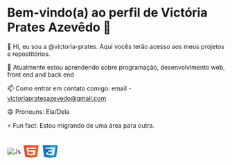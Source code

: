 
# Bem-vindo(a) ao perfil de Victória Prates Azevêdo 🚀
👋 Hi, eu sou a @victoria-prates. Aqui vocês terão acesso aos meus projetos e repostitórios. 

🌱 Atualmente estou aprendendo sobre programação, desenvolvimento web, front end and back end

📫 Como entrar em contato comigo: email - victoriapratesazevedo@gmail.com

😄 Pronouns: Ela/Dela

⚡ Fun fact: Estou migrando de uma área para outra.
    
<div style="display: inline_block"><br>
  <img align="center" alt="Js" height="30" width="40" src="https://cdn.jsdelivr.net/gh/devicons/devicon@latest/icons/javascript/javascript-plain.svg">
  <img align="center" alt="HTML" height="30" width="40" src="https://raw.githubusercontent.com/devicons/devicon/master/icons/html5/html5-original.svg">
  <img align="center" alt="CSS" height="30" width="40" src="https://raw.githubusercontent.com/devicons/devicon/master/icons/css3/css3-original.svg">
</div>
 
<br>
